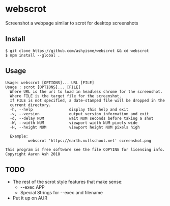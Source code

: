 # webscrot

Screenshot a webpage similar to scrot for desktop screenshots

## Install
```
$ git clone https://github.com/ashyisme/webscrot && cd webscrot
$ npm install --global .
```

## Usage

```
Usage: webscrot [OPTIONS]... URL [FILE]
Usage : scrot [OPTIONS]... [FILE]
  Where URL is the url to load in headless chrome for the screenshot.
  Where FILE is the target file for the screenshot.
  If FILE is not specified, a date-stamped file will be dropped in the
  current directory.
  -h, --help                display this help and exit
  -v, --version             output version information and exit
  -d, --delay NUM           wait NUM seconds before taking a shot
  -W, --width NUM           viewport width NUM pixels wide
  -H, --height NUM          viewport height NUM pixels high

  Example:
          webscrot 'https://earth.nullschool.net' screenshot.png

This program is free software see the file COPYING for licensing info.
Copyright Aaron Ash 2018
```

## TODO

* The rest of the scrot style features that make sense:
  * --exec APP
  * Special Strings for --exec and filename
* Put it up on AUR
